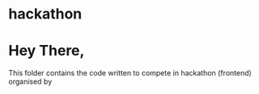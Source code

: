 # hackathon

<h1>Hey There,</h1>
<p>This folder contains the code written to compete in hackathon (frontend) organised by <a href="codekaro.in>Codekaro</a></p>

